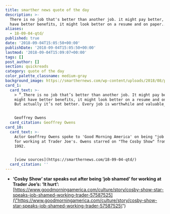 ```yaml
---
title: smarther news quote of the day
description: >-
  There is no job that's better than another job. it might pay better, it might
  have better benefits, it might look better on a resume and on paper....
aliases:
  - 18-09-04-qtd/
published: true
date: '2018-09-04T15:05:50+00:00'
publishDate: '2018-09-04T15:05:50+00:00'
lastmod: '2018-09-04T15:09:07+00:00'
tags: []
post_author: []
section: quickreads
category: quote of the day
color_palette_classname: medium-gray
background_image: https://smarthernews.com/wp-content/uploads/2018/08/pexels-photo-1092373.jpeg
card_1:
  card_text: >-
    > “_There is no job that’s better than another job. It might pay better, it
    might have better benefits, it might look better on a resume and on paper.
    But actually it’s not better. Every job is worthwhile and valuable_.”


    Geoffrey Owens
  card_citation: Geoffrey Owens
card_10:
  card_text: >-
    Actor Geoffrey Owens spoke to 'Good Morning America' on being "job shamed"
    for working at Trader Joe's. Owens starred on "The Cosby Show" from 1985 -
    1992.


    [view sources](https://smarthernews.com/18-09-04-qtd/)
  card_citation: ''
---
```

*   **‘Cosby Show’ star speaks out after being ‘job shamed’ for working at Trader Joe’s: ‘It hurt’:**  
    [https://www.goodmorningamerica.com/culture/story/cosby-show-star-speaks-job-shamed-working-trader-57587525](\"https://www.goodmorningamerica.com/culture/story/cosby-show-star-speaks-job-shamed-working-trader-57587525\")